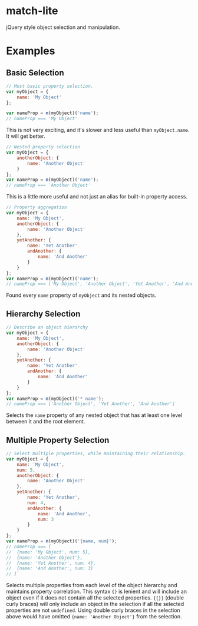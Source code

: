 match-lite
==========

jQuery style object selection and manipulation.

Examples
========
Basic Selection
---------------
```javascript
// Most basic property selection.
var myObject = {
	name: 'My Object'
};

var nameProp = m(myObject)('name');
// nameProp === 'My Object'
```
This is not very exciting, and it's slower and less useful than `myObject.name`.
It will get better.

```javascript
// Nested property selection
var myObject = {
	anotherObject: {
		name: 'Another Object'
	}
};
var nameProp = m(myObject)('name');
// nameProp === 'Another Object'
```
This is a little more useful and not just an alias for built-in property access.

```javascript
// Property aggregation
var myObject = {
	name: 'My Object',
	anotherObject: {
		name: 'Another Object'
	},
	yetAnother: {
		name: 'Yet Another'
		andAnother: {
			name: 'And Another'
		}
	}
};
var nameProp = m(myObject)('name');
// nameProp === ['My Object', 'Another Object', 'Yet Another', 'And Another']
```
Found every `name` property of `myObject` and its nested objects.

Hierarchy Selection
-------------------
```javascript
// Describe an object hierarchy
var myObject = {
	name: 'My Object',
	anotherObject: {
		name: 'Another Object'
	},
	yetAnother: {
		name: 'Yet Another'
		andAnother: {
			name: 'And Another'
		}
	}
};
var nameProp = m(myObject)('* name');
// nameProp === ['Another Object', 'Yet Another', 'And Another']
```
Selects the `name` property of any nested object that has at least one level
between it and the root element.

Multiple Property Selection
---------------------------
```javascript
// Select multiple properties, while maintaining their relationship.
var myObject = {
	name: 'My Object',
	num: 5,
	anotherObject: {
		name: 'Another Object'
	},
	yetAnother: {
		name: 'Yet Another',
		num: 4,
		andAnother: {
			name: 'And Another',
			num: 3
		}
	}
};
var nameProp = m(myObject)('{name, num}');
// nameProp === [
//	{name: 'My Object', num: 5},
//	{name: 'Another Object'},
//	{name: 'Yet Another', num: 4},
//	{name: 'And Another', num: 3}
// ]
```
Selects multiple properties from each level of the object hierarchy and maintains
property correlation.  This syntax `{}` is lenient and will include an object even
if it does not contain all the selected properties.  `{{}}` (double curly braces)
will only include an object in the selection if all the selected properties are
not `undefined`.  Using double curly braces in the selection above would have
omitted `{name: 'Another Object'}` from the selection.

